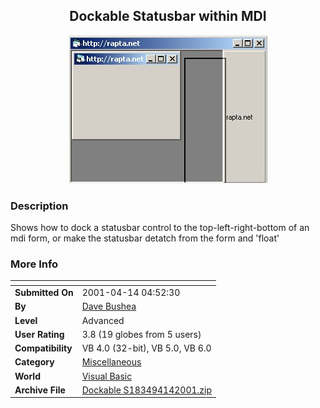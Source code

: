 ﻿<div align="center">

## Dockable Statusbar within MDI

<img src="PIC200141445779602.jpg">
</div>

### Description

Shows how to dock a statusbar control to the top-left-right-bottom of an mdi form, or make the statusbar detatch from the form and 'float'
 
### More Info
 


<span>             |<span>
---                |---
**Submitted On**   |2001-04-14 04:52:30
**By**             |[Dave Bushea](https://github.com/Planet-Source-Code/PSCIndex/blob/master/ByAuthor/dave-bushea.md)
**Level**          |Advanced
**User Rating**    |3.8 (19 globes from 5 users)
**Compatibility**  |VB 4\.0 \(32\-bit\), VB 5\.0, VB 6\.0
**Category**       |[Miscellaneous](https://github.com/Planet-Source-Code/PSCIndex/blob/master/ByCategory/miscellaneous__1-1.md)
**World**          |[Visual Basic](https://github.com/Planet-Source-Code/PSCIndex/blob/master/ByWorld/visual-basic.md)
**Archive File**   |[Dockable S183494142001\.zip](https://github.com/Planet-Source-Code/dave-bushea-dockable-statusbar-within-mdi__1-22393/archive/master.zip)








